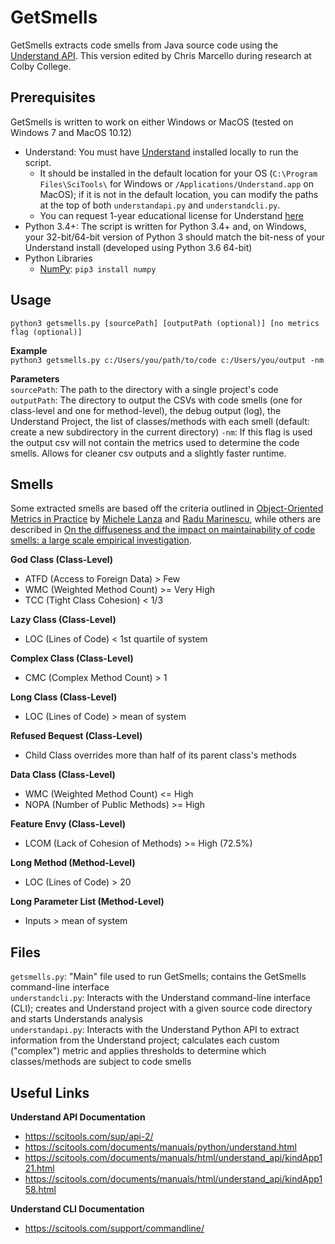 # GetSmells

GetSmells extracts code smells from Java source code using the 
[Understand API](https://scitools.com/support/understand-api-overview/). This version edited by Chris Marcello
during research at Colby College.

## Prerequisites
GetSmells is written to work on either Windows or MacOS (tested on Windows 7 and MacOS 10.12)
* Understand: You must have [Understand](https://scitools.com/features/) installed locally to run the script.
  * It should be installed in the default location for your OS (`C:\Program Files\SciTools\` for Windows or
`/Applications/Understand.app` on MacOS); if it is not in the default location, you can modify the paths at 
the top of both `understandapi.py` and `understandcli.py`.
  * You can request 1-year educational license for Understand [here](https://scitools.com/student/)
* Python 3.4+: The script is written for Python 3.4+ and, on Windows, your 32-bit/64-bit version of Python 3 should match the 
bit-ness of your Understand install (developed using Python 3.6 64-bit)
* Python Libraries
  * [NumPy](https://docs.scipy.org/doc/numpy/index.html): `pip3 install numpy`

## Usage
`python3 getsmells.py [sourcePath] [outputPath (optional)] [no metrics flag (optional)]`   

**Example**   
`python3 getsmells.py c:/Users/you/path/to/code c:/Users/you/output -nm`   

**Parameters**   
`sourcePath`: The path to the directory with a single project's code   
`outputPath`: The directory to output the CSVs with code smells (one for class-level and one for method-level), the debug
 output (log), the Understand Project, the list of classes/methods with each smell (default: create a new subdirectory
 in the current directory)
`-nm`: If this flag is used the output csv will not contain the metrics used to determine the code smells. Allows for cleaner csv outputs and a slightly faster runtime.


## Smells
Some extracted smells are based off the criteria outlined in [Object-Oriented Metrics in Practice](http://www.springer.com/us/book/9783540244295) by
 [Michele Lanza](http://www.inf.usi.ch/lanza/index.html) and [Radu Marinescu](http://loose.upt.ro/reengineering/research/), while others are described
 in [On the diffuseness and the impact on maintainability of code smells: a large scale empirical investigation](https://link.springer.com/article/10.1007/s10664-017-9535-z).

**God Class (Class-Level)**
- ATFD (Access to Foreign Data) > Few 
- WMC (Weighted Method Count) >= Very High 
- TCC (Tight Class Cohesion) < 1/3

**Lazy Class (Class-Level)**
- LOC (Lines of Code) < 1st quartile of system

**Complex Class (Class-Level)**
- CMC (Complex Method Count) > 1

**Long Class (Class-Level)**
- LOC (Lines of Code) > mean of system

**Refused Bequest (Class-Level)**
- Child Class overrides more than half of its parent class's methods

**Data Class (Class-Level)**
- WMC (Weighted Method Count) <= High
- NOPA (Number of Public Methods) >= High

**Feature Envy (Class-Level)**
- LCOM (Lack of Cohesion of Methods) >= High (72.5%)

**Long Method (Method-Level)**
- LOC (Lines of Code) > 20

**Long Parameter List (Method-Level)**
- Inputs > mean of system

## Files
`getsmells.py`: "Main" file used to run GetSmells; contains the GetSmells command-line interface   
`understandcli.py`: Interacts with the Understand command-line interface (CLI); creates and Understand project with a given source code directory and starts Understands analysis   
`understandapi.py`: Interacts with the Understand Python API to extract information from the Understand project; calculates each custom ("complex") metric and applies thresholds to determine which classes/methods are subject to code smells   


## Useful Links
**Understand API Documentation**   
* https://scitools.com/sup/api-2/  
* https://scitools.com/documents/manuals/python/understand.html  
* https://scitools.com/documents/manuals/html/understand_api/kindApp121.html  
* https://scitools.com/documents/manuals/html/understand_api/kindApp158.html   

**Understand CLI Documentation**
* https://scitools.com/support/commandline/   

